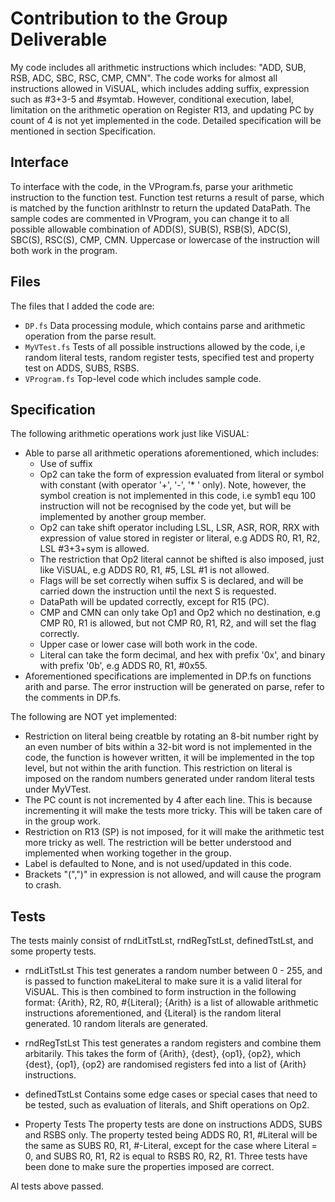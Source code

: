 # Contribution to the Group Deliverable
My code includes all arithmetic instructions which includes: "ADD, SUB, RSB, ADC, SBC, RSC, CMP, CMN". The code works for almost all instructions allowed in ViSUAL, which includes adding suffix, expression such as #3+3-5 and #symtab. However, conditional execution, label, limitation on the arithmetic operation on Register R13, and updating PC by count of 4 is not yet implemented in the code. Detailed specification will be mentioned in section Specification.


## Interface
To interface with the code, in the VProgram.fs, parse your arithmetic instruction to the function test. Function test returns a result of parse, which is matched by the function arithInstr to return the updated DataPath. The sample codes are commented in VProgram, you can change it to all possible allowable combination of ADD(S), SUB(S), RSB(S), ADC(S), SBC(S), RSC(S), CMP, CMN. Uppercase or lowercase of the instruction will both work in the program. 


## Files
The files that I added the code are:

* `DP.fs` Data processing module, which contains parse and arithmetic operation from the parse result. 
* `MyVTest.fs` Tests of all possible instructions allowed by the code, i,e random literal tests, random register tests, specified test and property test on ADDS, SUBS, RSBS. 
* `VProgram.fs` Top-level code which includes sample code.


## Specification
The following arithmetic operations work just like ViSUAL:
* Able to parse all arithmetic operations aforementioned, which includes:
	* Use of suffix
	* Op2 can take the form of expression evaluated from literal or symbol with constant (with operator '+', '-', '* ' only). Note, however, the symbol creation is not implemented in this code, i.e symb1 equ 100 instruction will not be recognised by the code yet, but will be implemented by another group member. 
	* Op2 can take shift operator including LSL, LSR, ASR, ROR, RRX with expression of value stored in register or literal, e.g ADDS R0, R1, R2, LSL #3+3+sym is allowed. 
	* The restriction that Op2 literal cannot be shifted is also imposed, just like ViSUAL, e.g ADDS R0, R1, #5, LSL #1 is not allowed. 
	* Flags will be set correctly wihen suffix S is declared, and will be carried down the instruction until the next S is requested.
	* DataPath will be updated correctly, except for R15 (PC). 
	* CMP and CMN can only take Op1 and Op2 which no destination, e.g CMP R0, R1 is allowed, but not CMP R0, R1, R2, and will set the flag correctly.
	* Upper case or lower case will both work in the code. 
	* Literal can take the form decimal, and hex with prefix '0x', and binary with prefix '0b', e.g ADDS R0, R1, #0x55. 
* Aforementioned specifications are implemented in DP.fs on functions arith and parse. The error instruction will be generated on parse, refer to the comments in DP.fs.

The following are NOT yet implemented:
* Restriction on literal being creatble by rotating an 8-bit number right by an even number of bits within a 32-bit word is not implemented in the code, the function is however written, it will be implemented in the top level, but not within the arith function. This restriction on literal is imposed on the random numbers generated under random literal tests under MyVTest. 
* The PC count is not incremented by 4 after each line. This is because incrementing it will make the tests more tricky. This will be taken care of in the group work. 
* Restriction on R13 (SP) is not imposed, for it will make the arithmetic test more tricky as well. The restriction will be better understood and implemented when working together in the group. 
* Label is defaulted to None, and is not used/updated in this code. 
* Brackets "(",")" in expression is not allowed, and will cause the program to crash. 


## Tests
The tests mainly consist of rndLitTstLst, rndRegTstLst, definedTstLst, and some property tests.

* rndLitTstLst 
This test generates a random number between 0 - 255, and is passed to function makeLiteral to make sure it is a valid literal for ViSUAL. This is then combined to form instruction in the following format: {Arith}, R2, R0, #{Literal}; {Arith} is a list of allowable arithmetic instructions aforementioned, and {Literal} is the random literal generated. 10 random literals are generated.  

* rndRegTstLst 
This test generates a random registers and combine them arbitarily. This takes the form of {Arith}, {dest}, {op1}, {op2}, which {dest}, {op1}, {op2} are randomised registers fed into a list of {Arith} instructions. 

* definedTstLst
Contains some edge cases or special cases that need to be tested, such as evaluation of literals, and Shift operations on Op2. 

* Property Tests
The property tests are done on instructions ADDS, SUBS and RSBS only. The property tested being ADDS R0, R1, #Literal will be the same as SUBS R0, R1, #-Literal, except for the case where Literal = 0, and SUBS R0, R1, R2 is equal to RSBS R0, R2, R1. Three tests have been done to make sure the properties imposed are correct. 

Al tests above passed. 
